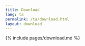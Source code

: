 ```yaml
---
title: Download
lang: ta
permalink: /ta/download.html
layout: download
---
```


{% include pages/download.md %}
